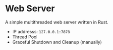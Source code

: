 # Web Server
A simple multithreaded web server written in Rust.

- IP addresss: `127.0.0.1:7878`
- Thread Pool
- Graceful Shutdown and Cleanup (manually)
